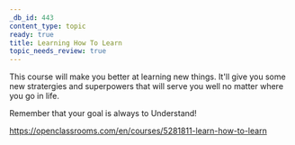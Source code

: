 ```yaml
---
_db_id: 443
content_type: topic
ready: true
title: Learning How To Learn
topic_needs_review: true
---
```


This course will make you better at learning new things. It'll give you some new stratergies and superpowers that will serve you well no matter where you go in life.

Remember that your goal is always to Understand!

https://openclassrooms.com/en/courses/5281811-learn-how-to-learn
